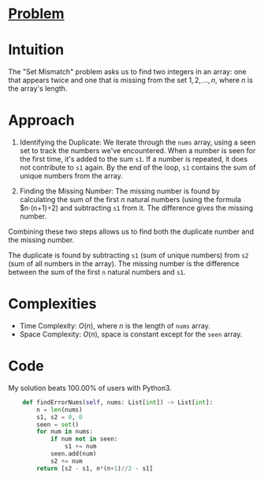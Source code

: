 # [Problem](https://leetcode.com/problems/set-mismatch/description)

# Intuition
The "Set Mismatch" problem asks us to find two integers in an array: one that appears twice and one that is missing from the set ${1, 2, ..., n}$, where $n$ is the array's length.

# Approach
1. Identifying the Duplicate: We iterate through the `nums` array, using a seen set to track the numbers we've encountered. When a number is seen for the first time, it's added to the sum `s1`. If a number is repeated, it does not contribute to `s1` again. By the end of the loop, `s1` contains the sum of unique numbers from the array.

2. Finding the Missing Number: The missing number is found by calculating the sum of the first $n$ natural numbers (using the formula $n⋅(n+1)÷2) and subtracting `s1` from it. The difference gives the missing number.

Combining these two steps allows us to find both the duplicate number and the missing number.

The duplicate is found by subtracting `s1` (sum of unique numbers) from `s2` (sum of all numbers in the array). The missing number is the difference between the sum of the first `n` natural numbers and `s1`.


# Complexities
- Time Complexity: $O(n)$, where $n$ is the length of `nums` array.
- Space Complexity: $O(n)$, space is constant except for the `seen` array.

# Code
My solution beats 100.00% of users with Python3.

```python
    def findErrorNums(self, nums: List[int]) -> List[int]:
        n = len(nums)
        s1, s2 = 0, 0
        seen = set()
        for num in nums:
            if num not in seen:
                s1 += num
            seen.add(num)
            s2 += num
        return [s2 - s1, n*(n+1)//2 - s1]
```